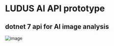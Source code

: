 # LUDUS AI API prototype
dotnet 7 api for AI image analysis  
---
![image](https://user-images.githubusercontent.com/42969112/232258558-184044b8-5edc-4584-aeb2-69fab5fba2c1.png)
